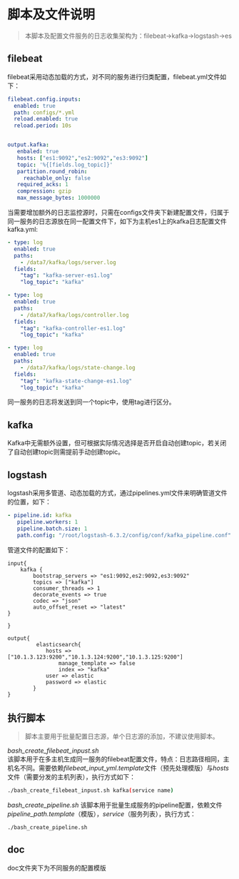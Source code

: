 # 脚本及文件说明

> 本脚本及配置文件服务的日志收集架构为：filebeat->kafka->logstash->es

## filebeat
filebeat采用动态加载的方式，对不同的服务进行归类配置，filebeat.yml文件如下：
```yml
filebeat.config.inputs:
  enabled: true
  path: configs/*.yml
  reload.enabled: true
  reload.period: 10s


output.kafka:
   enbaled: true
   hosts: ["es1:9092","es2:9092","es3:9092"]
   topic: '%{[fields.log_topic]}'
   partition.round_robin:
     reachable_only: false
   required_acks: 1
   compression: gzip
   max_message_bytes: 1000000
```
当需要增加额外的日志监控源时，只需在configs文件夹下新建配置文件，归属于同一服务的日志源放在同一配置文件下，如下为主机es1上的kafka日志配置文件kafka.yml:
```yml
- type: log
  enabled: true
  paths:
    - /data7/kafka/logs/server.log
  fields:
    "tag": "kafka-server-es1.log"
    "log_topic": "kafka"

- type: log
  enabled: true
  paths:
    - /data7/kafka/logs/controller.log
  fields:
    "tag": "kafka-controller-es1.log"
    "log_topic": "kafka"

- type: log
  enabled: true
  paths:
    - /data7/kafka/logs/state-change.log
  fields:
    "tag": "kafka-state-change-es1.log"
    "log_topic": "kafka"
```
同一服务的日志将发送到同一个topic中，使用tag进行区分。

## kafka
Kafka中无需额外设置，但可根据实际情况选择是否开启自动创建topic，若关闭了自动创建topic则需提前手动创建topic。

## logstash
logstash采用多管道、动态加载的方式，通过pipelines.yml文件来明确管道文件的位置，如下：
```yml
- pipeline.id: kafka
   pipeline.workers: 1
   pipeline.batch.size: 1
   path.config: "/root/logstash-6.3.2/config/conf/kafka_pipeline.conf"
```
管道文件的配置如下：
```
input{
    kafka {
        bootstrap_servers => "es1:9092,es2:9092,es3:9092"
        topics => ["kafka"]
        consumer_threads => 1
        decorate_events => true
        codec => "json"
        auto_offset_reset => "latest"
}

}

output{
         elasticsearch{
            hosts => ["10.1.3.123:9200","10.1.3.124:9200","10.1.3.125:9200"]
                manage_template => false
                index => "kafka"
            user => elastic
            password => elastic
        }
}
```
## 执行脚本
> 脚本主要用于批量配置日志源，单个日志源的添加，不建议使用脚本。

*bash_create_filebeat_inpust.sh*<br>
该脚本用于在多主机生成同一服务的filebeat配置文件，特点：日志路径相同，主机名不同。需要依赖*filebeat_input_yml.template*文件（预先处理模版）与*hosts*文件（需要分发的主机列表），执行方式如下：
```bash
./bash_create_filebeat_inpust.sh kafka(service name)
```
*bash_create_pipeline.sh*
该脚本用于批量生成服务的pipeline配置，依赖文件*pipeline_path.template*（模版），*service*（服务列表），执行方式：
```bash
./bash_create_pipeline.sh
```
## doc
doc文件夹下为不同服务的配置模版